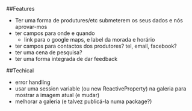 ##Features
- Ter uma forma de produtures/etc submeterem os seus dados e nós aprovar-mos
- ter campos para onde e quando
	- link para o google maps, e label da morada e horário
- ter campos para contactos dos produtores? tel, email, facebook?
- ter uma cena de pesquisa?
- ter uma forma integrada de dar feedback

##Techical
- error handling
- usar uma session variable (ou new ReactiveProperty) na galeria para mostrar a imagem atual (e mudar)
- melhorar a galeria (e talvez publicá-la numa package?)
